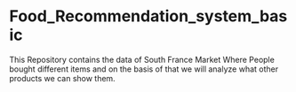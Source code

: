 # Food_Recommendation_system_basic
This Repository contains the data of South France Market Where People bought different items and on the basis of that we will analyze what other products we can show them.

